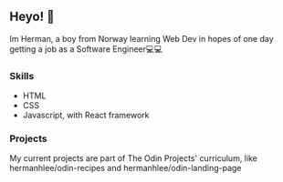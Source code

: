 ## Heyo! 👋

Im Herman, a boy from Norway learning Web Dev in hopes of one day getting a job as a Software Engineer💻💻

### Skills

- HTML
- CSS
- Javascript, with React framework

### Projects

My current projects are part of The Odin Projects' curriculum, like hermanhlee/odin-recipes and hermanhlee/odin-landing-page
